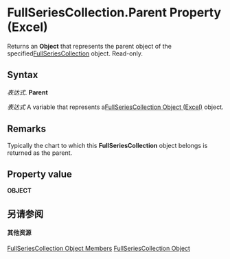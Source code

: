 
# FullSeriesCollection.Parent Property (Excel)

Returns an  **Object** that represents the parent object of the specified[FullSeriesCollection](5d7b7e7c-0a74-307b-84f9-56143ceba464.md) object. Read-only.


## Syntax

 _表达式_. **Parent**

 _表达式_ A variable that represents a[FullSeriesCollection Object (Excel)](5d7b7e7c-0a74-307b-84f9-56143ceba464.md) object.


## Remarks

Typically the chart to which this  **FullSeriesCollection** object belongs is returned as the parent.


## Property value

 **OBJECT**


## 另请参阅


#### 其他资源


[FullSeriesCollection Object Members](http://msdn.microsoft.com/library/18060b3a-f25c-fa99-d3f3-dd59f7928465%28Office.15%29.aspx)
[FullSeriesCollection Object](5d7b7e7c-0a74-307b-84f9-56143ceba464.md)
